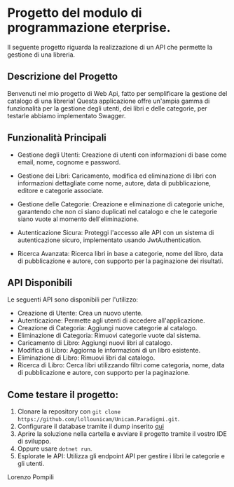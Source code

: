 # Progetto del modulo di programmazione eterprise.

Il seguente progetto riguarda la realizzazione di un API che permette la gestione di una libreria.

## Descrizione del Progetto

Benvenuti nel mio progetto di Web Api, fatto per semplificare la gestione del catalogo di una libreria! Questa applicazione offre un'ampia gamma di funzionalità per la gestione degli utenti, dei libri e delle categorie, per testarle abbiamo implementato Swagger.

## Funzionalità Principali

- Gestione degli Utenti: Creazione di utenti con informazioni di base come email, nome, cognome e password.

- Gestione dei Libri: Caricamento, modifica ed eliminazione di libri con informazioni dettagliate come nome, autore, data di pubblicazione, editore e categorie associate.

- Gestione delle Categorie: Creazione e eliminazione di categorie uniche, garantendo che non ci siano duplicati nel catalogo e che le categorie siano vuote al momento dell'eliminazione.

- Autenticazione Sicura: Proteggi l'accesso alle API con un sistema di autenticazione sicuro, implementato usando JwtAuthentication.

- Ricerca Avanzata: Ricerca libri in base a categorie, nome del libro, data di pubblicazione e autore, con supporto per la paginazione dei risultati.

## API Disponibili

Le seguenti API sono disponibili per l'utilizzo:

- Creazione di Utente: Crea un nuovo utente.
- Autenticazione: Permette agli utenti di accedere all'applicazione.
- Creazione di Categoria: Aggiungi nuove categorie al catalogo.
- Eliminazione di Categoria: Rimuovi categorie vuote dal sistema.
- Caricamento di Libro: Aggiungi nuovi libri al catalogo.
- Modifica di Libro: Aggiorna le informazioni di un libro esistente.
- Eliminazione di Libro: Rimuovi libri dal catalogo.
- Ricerca di Libro: Cerca libri utilizzando filtri come categoria, nome, data di pubblicazione e autore, con supporto per la paginazione.

## Come testare il progetto:

1. Clonare la repository con `git clone https://github.com/lollounicam/Unicam.Paradigmi.git`.
2. Configurare il database tramite il dump inserito [qui](https://github.com/lollounicam/Unicam.Paradigmi/blob/ff4f38bcac9e0032fe72bf6d4850f0ddb8f48cc8/dump.sql)
3. Aprire la soluzione nella cartella e avviare il progetto tramite il vostro IDE di sviluppo.
4. Oppure usare `dotnet run`.
5. Esplorate le API: Utilizza gli endpoint API per gestire i libri le categorie e gli utenti.

Lorenzo Pompili
